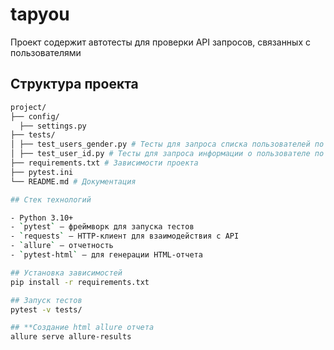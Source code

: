 # tapyou
Проект содержит автотесты для проверки API запросов, связанных с пользователями

## Структура проекта
```bash
project/
├── config/
  ├── settings.py
├── tests/
│ ├── test_users_gender.py # Тесты для запроса списка пользователей по гендеру
│ ├── test_user_id.py # Тесты для запроса информации о пользователе по ID
├── requirements.txt # Зависимости проекта
├── pytest.ini 
└── README.md # Документация

## Стек технологий

- Python 3.10+
- `pytest` — фреймворк для запуска тестов
- `requests` — HTTP-клиент для взаимодействия с API
- `allure` — отчетность
- `pytest-html` — для генерации HTML-отчета

## Установка зависимостей
pip install -r requirements.txt

## Запуск тестов
pytest -v tests/

## **Создание html allure отчета
allure serve allure-results
